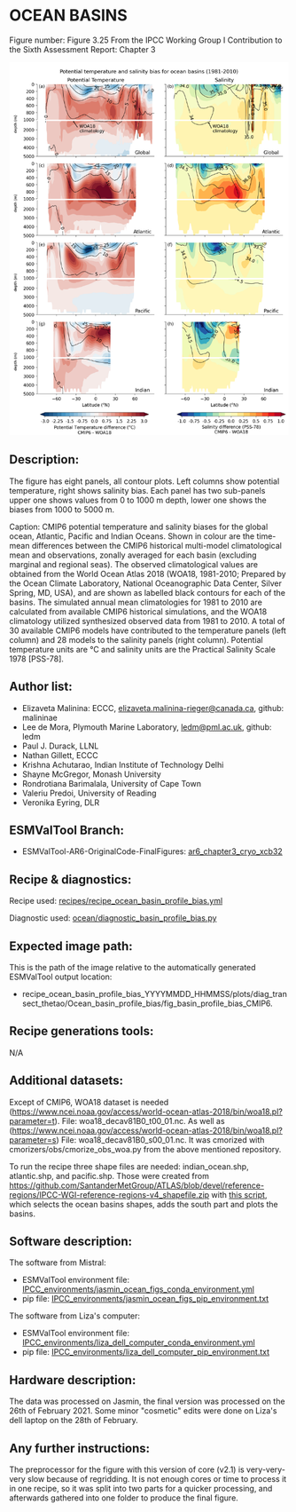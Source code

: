 
OCEAN BASINS
============

Figure number: Figure 3.25
From the IPCC Working Group I Contribution to the Sixth Assessment Report: Chapter 3

![Figure 3.25](../images/ar6_wg1_chap3_fig3_25_ocean_basin.png?raw=true)

Description:
------------
The figure has eight panels, all contour plots. Left columns show potential temperature, right 
shows salinity bias. Each panel has two sub-panels upper one shows values from 0 to 1000 m depth, 
lower one shows the biases from 1000 to 5000 m.

Caption: CMIP6 potential temperature and salinity biases for the global ocean, Atlantic, Pacific
and Indian Oceans. Shown in colour are the time-mean differences between the CMIP6 historical 
multi-model climatological mean and observations, zonally averaged for each basin 
(excluding marginal and regional seas). The observed climatological values are obtained from the
World Ocean Atlas 2018 (WOA18, 1981-2010; Prepared by the Ocean Climate Laboratory,
National Oceanographic Data Center, Silver Spring, MD, USA), and are shown as labelled 
black contours for each of the basins. The simulated annual mean climatologies for 1981 to 2010 
are calculated from available CMIP6 historical simulations, and the WOA18 climatology utilized 
synthesized observed data from 1981 to 2010. A total of 30 available CMIP6 models have 
contributed to the temperature panels (left column) and 28 models to the salinity panels 
(right column). Potential temperature units are °C and salinity units are the Practical 
Salinity Scale 1978 [PSS-78].

Author list:
------------
- Elizaveta Malinina: ECCC, elizaveta.malinina-rieger@canada.ca, github: malininae
- Lee de Mora, Plymouth Marine Laboratory, ledm@pml.ac.uk, github: ledm
- Paul J. Durack, LLNL
- Nathan Gillett, ECCC
- Krishna Achutarao, Indian Institute of Technology Delhi
- Shayne McGregor, Monash University
- Rondrotiana Barimalala, University of Cape Town
- Valeriu Predoi, University of Reading
- Veronika Eyring, DLR

ESMValTool Branch:
------------------
- ESMValTool-AR6-OriginalCode-FinalFigures: [ar6_chapter3_cryo_xcb32](https://github.com/ESMValGroup/ESMValTool-AR6-OriginalCode-FinalFigures/tree/ar6_chapter3_cryo_xcb32/)

Recipe & diagnostics:
---------------------
Recipe used: [recipes/recipe_ocean_basin_profile_bias.yml](https://github.com/ESMValGroup/ESMValTool-AR6-OriginalCode-FinalFigures/blob/ar6_chapter3_cryo_xcb32/esmvaltool/recipes/recipe_ocean_basin_profile_bias.yml)

Diagnostic used: [ocean/diagnostic_basin_profile_bias.py](https://github.com/ESMValGroup/ESMValTool-AR6-OriginalCode-FinalFigures/blob/ar6_chapter3_cryo_xcb32/esmvaltool/diag_scripts/ocean/diagnostic_basin_profile_bias.py)

Expected image path:
--------------------
This is the path of the image relative to the automatically generated ESMValTool output location:
- recipe_ocean_basin_profile_bias_YYYYMMDD_HHMMSS/plots/diag_transect_thetao/Ocean_basin_profile_bias/fig_basin_profile_bias_CMIP6.

Recipe generations tools: 
-------------------------
N/A

Additional datasets:
--------------------
Except of CMIP6, WOA18 dataset is needed (https://www.ncei.noaa.gov/access/world-ocean-atlas-2018/bin/woa18.pl?parameter=t). 
File: woa18_decav81B0_t00_01.nc. As well as (https://www.ncei.noaa.gov/access/world-ocean-atlas-2018/bin/woa18.pl?parameter=s)
File: woa18_decav81B0_s00_01.nc. It was cmorized with cmorizers/obs/cmorize_obs_woa.py 
from the above mentioned repository.

To run the recipe three shape files are needed: indian_ocean.shp, atlantic.shp, and pacific.shp. 
Those were created from https://github.com/SantanderMetGroup/ATLAS/blob/devel/reference-regions/IPCC-WGI-reference-regions-v4_shapefile.zip 
with [this script](../IPCC_additional_scripts/shape_file_creation.py), which selects the ocean basins shapes,
adds the south part and plots the basins. 

Software description:
---------------------
The software from Mistral:
- ESMValTool environment file: [IPCC_environments/jasmin_ocean_figs_conda_environment.yml](https://github.com/ESMValGroup/ESMValTool-AR6-OriginalCode-FinalFigures/blob/main/IPCC_environments/development_ar6_chap_3_ocean_environment.yml)
- pip file: [IPCC_environments/jasmin_ocean_figs_pip_environment.txt](https://github.com/ESMValGroup/ESMValTool-AR6-OriginalCode-FinalFigures/blob/main/IPCC_environments/development_ar6_chap_3_ocean_pip_environment.txt)

The software from Liza's computer:
- ESMValTool environment file: [IPCC_environments/liza_dell_computer_conda_environment.yml](https://github.com/ESMValGroup/ESMValTool-AR6-OriginalCode-FinalFigures/blob/main/IPCC_environments/liza_dell_computer_conda_environment.yml)
- pip file: [IPCC_environments/liza_dell_computer_pip_environment.txt](https://github.com/ESMValGroup/ESMValTool-AR6-OriginalCode-FinalFigures/blob/main/IPCC_environments/liza_dell_computer_pip_environment.txt)


Hardware description:
---------------------
The data was processed on Jasmin, the final version was processed on the 26th of February 2021.
Some minor "cosmetic" edits were done on Liza's dell laptop on the 28th of February.

Any further instructions: 
-------------------------
The preprocessor for the figure with this version of core (v2.1) is very-very-very slow because 
of regridding. It is not enough cores or time to process it in one recipe, so it was split into 
two parts for a quicker processing, and afterwards gathered into one folder to produce the final figure. 
